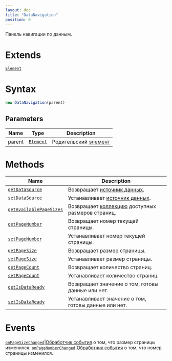 ```yaml
---
layout: doc
title: "DataNavigation"
position: 0
---
```


Панель навигации по данным.

# Extends

[`Element`](../../Core/Elements/Element)

# Syntax

```js
new DataNavigation(parent)
```

## Parameters

Name|Type|Description
----|----------|---------
parent|[`Element`](../../Core/Elements/Element)|Родительский [элемент](../../Core/Elements/Element)

# Methods

Name|Description
----|---------
[`getDataSource`](DataNavigation.getDataSource/)|Возвращает [источник данных](../../Core/DataSources/BaseDataSource/).
[`setDataSource`](DataNavigation.setDataSource/)|Устанавливает [источник данных](../../Core/DataSources/BaseDataSource/).
[`getAvailablePageSizes`](DataNavigation.getAvailablePageSizes/)|Возвращает [коллекцию](../../Core/Collection/) доступных размеров страниц.
[`getPageNumber`](DataNavigation.getPageNumber)|Возвращает номер текущей страницы.
[`setPageNumber`](DataNavigation.setPageNumber)|Устанавливает номер текущей страницы.
[`getPageSize`](DataNavigation.getPageSize)|Возвращает размер страницы.
[`setPageSize`](DataNavigation.setPageSize)|Устанавливает размер страницы.
[`getPageCount`](DataNavigation.getPageCount)|Возвращает количество страниц.
[`setPageCount`](DataNavigation.setPageCount)|Устанавливает количество страниц.
[`getIsDataReady`](DataNavigation.getIsDataReady)|Возвращает значение о том, готовы данные или нет.
[`setIsDataReady`](DataNavigation.setIsDataReady)|Устанавливает значение о том, готовы данные или нет.

# Events

[`onPageSizeChanged`](DataNavigation.onPageSizeChanged)|[Обработчик события](../../Core/Script/) о том, что размер страницы изменился.
[`onPageNumberChanged`](DataNavigation.onPageNumberChanged)|[Обработчик события](../../Core/Script/) о том, что номер страницы изменился.

